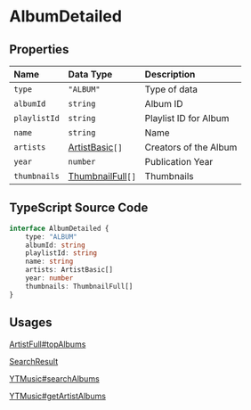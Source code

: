 # AlbumDetailed

## Properties

| Name         | Data Type                                 | Description           |
| :----------- | :---------------------------------------- | :-------------------- |
| `type`       | `"ALBUM"`                                 | Type of data          |
| `albumId`    | `string`                                  | Album ID              |
| `playlistId` | `string`                                  | Playlist ID for Album |
| `name`       | `string`                                  | Name                  |
| `artists`    | [ArtistBasic](./ArtistBasic.html)`[]`     | Creators of the Album |
| `year`       | `number`                                  | Publication Year      |
| `thumbnails` | [ThumbnailFull](./ThumbnailFull.html)`[]` | Thumbnails            |

## TypeScript Source Code

```ts
interface AlbumDetailed {
	type: "ALBUM"
	albumId: string
	playlistId: string
	name: string
	artists: ArtistBasic[]
	year: number
	thumbnails: ThumbnailFull[]
}
```

## Usages

[ArtistFull#topAlbums](./ArtistFull.html)

[SearchResult](../types/SearchResult.html)

[YTMusic#searchAlbums](../ytmusic-methods/searchAlbums.html)

[YTMusic#getArtistAlbums](../ytmusic-methods/getArtistAlbums.html)